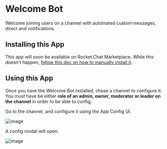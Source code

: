 # Welcome Bot
Welcome joining users on a channel with automated custom messages, direct and notifications.


## Installing this App
This app will soon be available on Rocket.Chat Marketplace. While this doesn't happen, [follow this doc on how to manually install it](https://docs.rocket.chat/setup-and-configure/rocket.chat-air-gapped-deployment/manual-app-installation).

## Using this App
Once you have the Welcome Bot installed, chose a channel to configure it. You must have be either **role of an admin, owner, moderator or leader on the channel** in order to be able to config. 

Go to the channel, and configure it using the App Config UI.

![image](https://user-images.githubusercontent.com/1761174/219776470-f2d73cc1-0265-4e65-86d2-0f9149f3732e.png)

A config modal will open:

![image](https://user-images.githubusercontent.com/1761174/219776965-642a57b8-56aa-42d9-9842-27467dc7ecf2.png)
